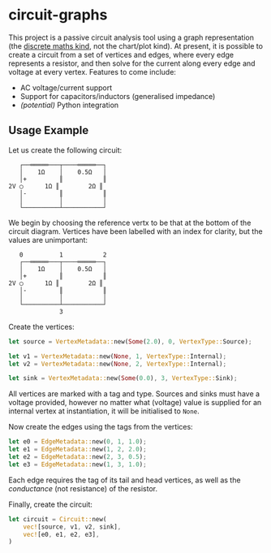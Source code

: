 # circuit-graphs

This project is a passive circuit analysis tool using a graph representation
(the [discrete maths kind][graphs], not the chart/plot kind). At present, it is
possible to create a circuit from a set of vertices and edges, where every edge
represents a resistor, and then solve for the current along every edge and
voltage at every vertex. Features to come include:

* AC voltage/current support
* Support for capacitors/inductors (generalised impedance)
* *(potential)* Python integration

## Usage Example

Let us create the following circuit:
```script
   ┌──═════───┬────═════──┐
   │    1Ω    │    0.5Ω   │
   │+         ║           ║ 
2V ◯      1Ω ║        2Ω ║
   │-         ║           ║
   │          │           │
   └──────────┴───────────┘
```

We begin by choosing the reference vertx to be that at the bottom of the circuit
diagram. Vertices have been labelled with an index for clarity, but the values
are unimportant:
```script
   0          1           2
   ┌──═════───┬────═════──┐
   │    1Ω    │    0.5Ω   │
   │+         ║           ║ 
2V ◯      1Ω ║        2Ω ║
   │-         ║           ║
   │          │           │
   └──────────┴───────────┘
              3
```

Create the vertices:
```rust
let source = VertexMetadata::new(Some(2.0), 0, VertexType::Source);

let v1 = VertexMetadata::new(None, 1, VertexType::Internal);
let v2 = VertexMetadata::new(None, 2, VertexType::Internal);

let sink = VertexMetadata::new(Some(0.0), 3, VertexType::Sink);
```

All vertices are marked with a tag and type. Sources and sinks must have a
voltage provided, however no matter what (voltage) value is supplied for an
internal vertex at instantiation, it will be initialised to `None`.

Now create the edges using the tags from the vertices:
```rust
let e0 = EdgeMetadata::new(0, 1, 1.0);
let e1 = EdgeMetadata::new(1, 2, 2.0);
let e2 = EdgeMetadata::new(2, 3, 0.5);
let e3 = EdgeMetadata::new(1, 3, 1.0);
```

Each edge requires the tag of its tail and head vertices, as well as the
*conductance* (not resistance) of the resistor.

Finally, create the circuit:
```rust
let circuit = Circuit::new(
    vec![source, v1, v2, sink],
    vec![e0, e1, e2, e3],
)
```

[graphs]: <https://en.wikipedia.org/wiki/Graph_(discrete_mathematics)>
